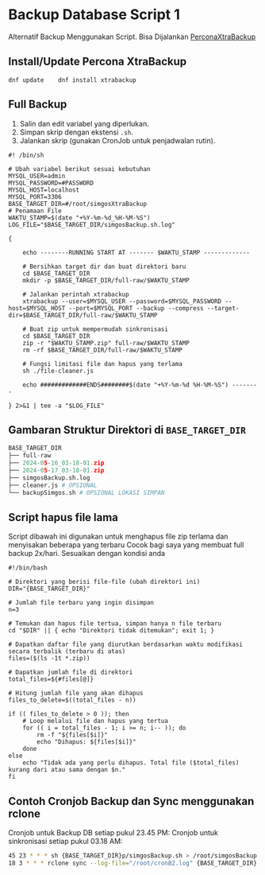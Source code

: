 # Backup Database Script 1

Alternatif Backup Menggunakan Script. Bisa Dijalankan
[PerconaXtraBackup](https://docs.percona.com/percona-xtrabackup/8.0/)

## Install/Update Percona XtraBackup

    dnf update    dnf install xtrabackup

## Full Backup

1. Salin dan edit variabel yang diperlukan.
2. Simpan skrip dengan ekstensi `.sh`.
3. Jalankan skrip (gunakan CronJob untuk penjadwalan rutin).

```shell
#! /bin/sh

# Ubah variabel berikut sesuai kebutuhan
MYSQL_USER=admin
MYSQL_PASSWORD=#PASSWORD
MYSQL_HOST=localhost
MYSQL_PORT=3306
BASE_TARGET_DIR=#/root/simgosXtraBackup
# Penamaan File
WAKTU_STAMP=$(date "+%Y-%m-%d_%H-%M-%S")
LOG_FILE="$BASE_TARGET_DIR/simgosBackup.sh.log"

{

    echo --------RUNNING START AT ------- $WAKTU_STAMP -------------

    # Bersihkan target dir dan buat direktori baru
    cd $BASE_TARGET_DIR
    mkdir -p $BASE_TARGET_DIR/full-raw/$WAKTU_STAMP

    # Jalankan perintah xtrabackup
    xtrabackup --user=$MYSQL_USER --password=$MYSQL_PASSWORD --host=$MYSQL_HOST --port=$MYSQL_PORT --backup --compress --target-dir=$BASE_TARGET_DIR/full-raw/$WAKTU_STAMP

    # Buat zip untuk mempermudah sinkronisasi
    cd $BASE_TARGET_DIR
    zip -r "$WAKTU_STAMP.zip" full-raw/$WAKTU_STAMP
    rm -rf $BASE_TARGET_DIR/full-raw/$WAKTU_STAMP

    # Fungsi limitasi file dan hapus yang terlama
    sh ./file-cleaner.js

    echo #############ENDS########$(date "+%Y-%m-%d %H-%M-%S") --------

} 2>&1 | tee -a "$LOG_FILE"
```

## Gambaran Struktur Direktori di `BASE_TARGET_DIR`

```python
BASE_TARGET_DIR
├── full-raw
├── 2024-05-16_03-18-01.zip
├── 2024-05-17_03-18-01.zip
├── simgosBackup.sh.log
├── cleaner.js # OPSIONAL
└── backupSimgos.sh # OPSIONAL LOKASI SIMPAN
```

## Script hapus file lama

Script dibawah ini digunakan untuk menghapus file zip terlama dan menyisakan beberapa yang terbaru
Cocok bagi saya yang membuat full backup 2x/hari. Sesuaikan dengan kondisi anda

```shell
#!/bin/bash

# Direktori yang berisi file-file (ubah direktori ini)
DIR="{BASE_TARGET_DIR}"

# Jumlah file terbaru yang ingin disimpan
n=3

# Temukan dan hapus file tertua, simpan hanya n file terbaru
cd "$DIR" || { echo "Direktori tidak ditemukan"; exit 1; }

# Dapatkan daftar file yang diurutkan berdasarkan waktu modifikasi secara terbalik (terbaru di atas)
files=($(ls -1t *.zip))

# Dapatkan jumlah file di direktori
total_files=${#files[@]}

# Hitung jumlah file yang akan dihapus
files_to_delete=$((total_files - n))

if (( files_to_delete > 0 )); then
    # Loop melalui file dan hapus yang tertua
    for (( i = total_files - 1; i >= n; i-- )); do
        rm -f "${files[$i]}"
        echo "Dihapus: ${files[$i]}"
    done
else
    echo "Tidak ada yang perlu dihapus. Total file ($total_files) kurang dari atau sama dengan $n."
fi
```

## Contoh Cronjob Backup dan Sync menggunakan rclone

Cronjob untuk Backup DB setiap pukul 23.45 PM:
Cronjob untuk sinkronisasi setiap pukul 03.18 AM:

```bash
45 23 * * * sh {BASE_TARGET_DIR}p/simgosBackup.sh > /root/simgosBackup.sh.cron.log
18 3 * * * rclone sync --log-file="/root/cronB2.log" {BASE_TARGET_DIR} {NAMA_RCLONE_INSTANCE}:/{NAMA_BUCKET}
```
